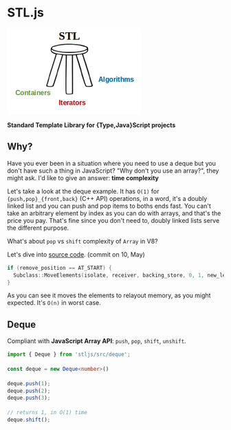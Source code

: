 # STL.js

![](./assets/stl.png)

**Standard Template Library for {Type,Java}Script projects**

## Why?

Have you ever been in a situation where you need to use a deque but you don't have such a thing in JavaScript?
"Why don't you use an array?", they might ask. I'd like to give an answer: **time complexity**

Let's take a look at the deque example. It has `O(1)` for `{push,pop}_{front,back}` (C++ API) operations, in a word, it's a doubly linked list and you can push and pop items to boths ends fast. You can't take an arbitrary element by index as you can do with arrays, and that's the price you pay. That's fine since you don't need to, doubly linked lists serve the different purpose.

What's about `pop` vs `shift` complexity of `Array` in V8?

Let's dive into [source code](https://github.com/v8/v8/blob/8b11e91f217065f11ebe84ca7bef8061a4214bb2/src/elements.cc#L2465). (commit on 10, May)

```cpp
if (remove_position == AT_START) {
  Subclass::MoveElements(isolate, receiver, backing_store, 0, 1, new_length, 0, 0);
}
```

As you can see it moves the elements to relayout memory, as you might expected. It's `O(n)` in worst case.

## Deque

Compliant with **JavaScript Array API**: `push`, `pop`, `shift`, `unshift`.

```ts
import { Deque } from 'stljs/src/deque';

const deque = new Deque<number>()

deque.push(1);
deque.push(2);
deque.push(3);

// returns 1, in O(1) time
deque.shift();
```
